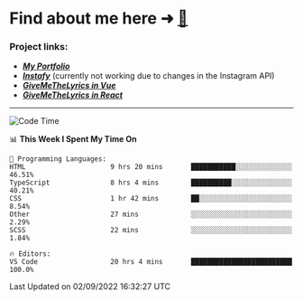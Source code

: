 # Find about me here ➜ [🧑](https://pauabella.dev)

### Project links:
- ***[My Portfolio](https://pauabella.dev)***
- ***[Instafy](https://instafy.me)*** (currently not working due to changes in the Instagram API)
- ***[GiveMeTheLyrics in Vue](https://lyrics.pauabella.dev)***
- ***[GiveMeTheLyrics in React](https://pauabella.dev/GiveMeTheLyrics)***

---
<!--START_SECTION:waka-->
![Code Time](http://img.shields.io/badge/Code%20Time-1%2C402%20hrs%2033%20mins-blue)

📊 **This Week I Spent My Time On** 

```text
💬 Programming Languages: 
HTML                     9 hrs 20 mins       ███████████░░░░░░░░░░░░░░   46.51% 
TypeScript               8 hrs 4 mins        ██████████░░░░░░░░░░░░░░░   40.21% 
CSS                      1 hr 42 mins        ██░░░░░░░░░░░░░░░░░░░░░░░   8.54% 
Other                    27 mins             ░░░░░░░░░░░░░░░░░░░░░░░░░   2.29% 
SCSS                     22 mins             ░░░░░░░░░░░░░░░░░░░░░░░░░   1.84%

🔥 Editors: 
VS Code                  20 hrs 4 mins       █████████████████████████   100.0%

```


 Last Updated on 02/09/2022 16:32:27 UTC
<!--END_SECTION:waka-->

